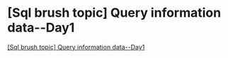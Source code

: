# [Sql brush topic] Query information data--Day1
[[Sql brush topic] Query information data--Day1](https://aiwithcloud.com/2022/09/15/sql_brush_topic_query_information_data__day1/)